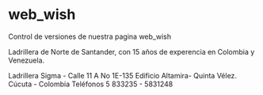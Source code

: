 web_wish
========

Control de versiones de nuestra pagina web_wish

Ladrillera de Norte de Santander, con 15 años de experencia en Colombia y Venezuela.

Ladrillera Sigma - Calle 11 A No 1E-135 Edificio Altamira- Quinta Vélez. Cúcuta - Colombia
Teléfonos 5 833235 - 5831248 
